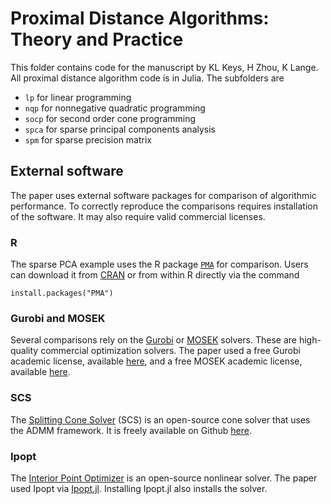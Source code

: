 # Proximal Distance Algorithms: Theory and Practice

This folder contains code for the manuscript by KL Keys, H Zhou, K Lange. 
All proximal distance algorithm code is in Julia.
The subfolders are

* `lp` for linear programming
* `nqp` for nonnegative quadratic programming
* `socp` for second order cone programming
* `spca` for sparse principal components analysis
* `spm` for sparse precision matrix

## External software

The paper uses external software packages for comparison of algorithmic performance.
To correctly reproduce the comparisons requires installation of the software.
It may also require valid commercial licenses.

### R 

The sparse PCA example uses the R package [`PMA`](https://cran.r-project.org/web/packages/PMA/index.html) for comparison.
Users can download it from [CRAN](https://cran.r-project.org/web/packages/PMA/index.html) or from within R directly via the command

    install.packages("PMA")

### Gurobi and MOSEK
Several comparisons rely on the [Gurobi](http://www.gurobi.com/) or [MOSEK](https://www.mosek.com/) solvers.
These are high-quality commercial optimization solvers.
The paper used a free Gurobi academic license, available [here](http://www.gurobi.com/registration/academic-license-reg), and a free MOSEK academic license, available [here](https://www.mosek.com/products/academic-licenses/).

### SCS 
The [Splitting Cone Solver](https://github.com/cvxgrp/scs) (SCS) is an open-source cone solver that uses the ADMM framework.
It is freely available on Github [here](https://github.com/cvxgrp/scs). 

### Ipopt

The [Interior Point Optimizer](https://projects.coin-or.org/Ipopt) is an open-source nonlinear solver.
The paper used Ipopt via [Ipopt.jl](https://github.com/JuliaOpt/Ipopt.jl).
Installing Ipopt.jl also installs the solver.
